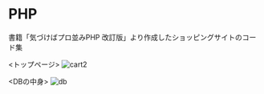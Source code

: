 # PHP

書籍「気づけばプロ並みPHP 改訂版」より作成したショッピングサイトのコード集


<トップページ>
![cart2](https://user-images.githubusercontent.com/72800355/116019920-3f1fb780-a680-11eb-9784-9decaa555aa8.png)  

<DBの中身>
![db](https://user-images.githubusercontent.com/72800355/116019819-08e23800-a680-11eb-8c28-bb6b20d76800.jpg)  


 

